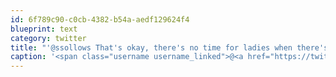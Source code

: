 ```yaml
---
id: 6f789c90-c0cb-4382-b54a-aedf129624f4
blueprint: text
category: twitter
title: "'@ssollows That's okay, there's no time for ladies when there's important games to play"
caption: '<span class="username username_linked">@<a href="https://twitter.com/ssollows" title="Scott Sollows">ssollows</a></span> That''s okay, there''s no time for ladies when there''s important games to play'
---
```

